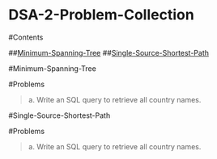 # DSA-2-Problem-Collection

#Contents

##[Minimum-Spanning-Tree](#Problems)
##[Single-Source-Shortest-Path](#Problems)

#Minimum-Spanning-Tree

#Problems

>a. Write an SQL query to retrieve all country names.<br>

#Single-Source-Shortest-Path

#Problems
>a. Write an SQL query to retrieve all country names.<br>
